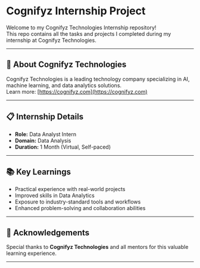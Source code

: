 # Cognifyz Internship Project

Welcome to my Cognifyz Technologies Internship repository!  
This repo contains all the tasks and projects I completed during my internship at Cognifyz Technologies.

---

## 🏢 About Cognifyz Technologies

Cognifyz Technologies is a leading technology company specializing in AI, machine learning, and data analytics solutions.  
Learn more: [https://cognifyz.com](https://cognifyz.com)

---

## 📋 Internship Details

- **Role:** Data Analyst Intern
- **Domain:** Data Analysis
- **Duration:** 1 Month (Virtual, Self-paced)

---


## 📚 Key Learnings

- Practical experience with real-world projects
- Improved skills in Data Analytics
- Exposure to industry-standard tools and workflows
- Enhanced problem-solving and collaboration abilities

---

## 🙏 Acknowledgements

Special thanks to **Cognifyz Technologies** and all mentors for this valuable learning experience.

---




